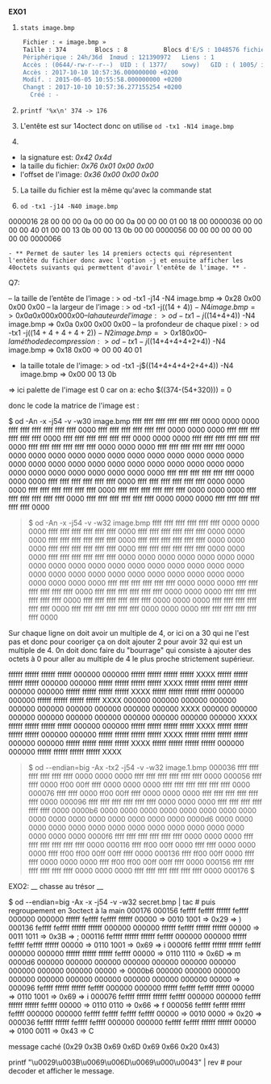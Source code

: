 **EXO1**

1. `stats image.bmp`
```bash
	Fichier : « image.bmp »
	Taille : 374       	Blocs : 8          Blocs d'E/S : 1048576 fichier
	Périphérique : 24h/36d	Inœud : 121390972   Liens : 1
	Accès : (0644/-rw-r--r--)  UID : ( 1377/    sowy)   GID : ( 1005/ infoetu)
	Accès : 2017-10-10 10:57:36.000000000 +0200
	Modif. : 2015-06-05 10:55:58.000000000 +0200
	Changt : 2017-10-10 10:57:36.277155254 +0200
	  Créé : -
```
2. `printf '%x\n' 374 -> 176`

3.  L'entête est sur 14octect donc on utilise `od -tx1 -N14 image.bmp`

4.
  - la signature est:     _0x42 0x4d_
  - la taille du fichier: _0x76 0x01 0x00 0x00_
  - l'offset de l'image:  _0x36 0x00 0x00 0x00_

5. La taille du fichier est la même qu'avec la commande stat

6. `od -tx1 -j14 -N40 image.bmp`

0000016 28 00 00 00 0a 00 00 00 0a 00 00 00 01 00 18 00
0000036 00 00 00 00 40 01 00 00 13 0b 00 00 13 0b 00 00
0000056 00 00 00 00 00 00 00 00
0000066


    - ** Permet de sauter les 14 premiers octects qui répresentent l'entête du fichier donc avec l'option -j et ensuite afficher les 40octets suivants qui permettent d'avoir l'entête de l'image. ** -

Q7:

 – la taille de l’entête de l’image : > od -tx1 -j14 -N4 image.bmp => 0x28 0x00 0x00 0x00
 – la largeur de l’image : > od -tx1 -j$((14+4)) -N4 image.bmp => 0x0a 0x00 0x00 0x00
 – la hauteur de l’image : > od -tx1 -j$((14+4+4)) -N4 image.bmp => 0x0a 0x00 0x00 0x00
 – la profondeur de chaque pixel : > od -tx1 -j$((14+4+4+4+2)) -N2 image.bmp => 0x18 0x00
 – la méthode de compression : > od -tx1 -j$((14+4+4+4+2+4)) -N4 image.bmp => 0x18 0x00
 => 00 00 40 01
 - la taille totale de l'image: > od -tx1 -j$((14+4+4+4+2+4+4)) -N4 image.bmp => 0x00 00 13 0b


=> ici palette de l'image est 0 car on a: echo $((374-(54+320))) = 0

donc le code la matrice de l'image est :

$ od -An -x -j54 -v -w30 image.bmp
 ffff ffff ffff ffff ffff ffff 0000 0000 0000 ffff ffff ffff ffff ffff ffff
 0000 ffff ffff ffff ffff ffff ffff 0000 0000 0000 ffff ffff ffff ffff ffff
 ffff 0000 ffff ffff ffff ffff ffff ffff 0000 0000 0000 ffff ffff ffff ffff
 ffff ffff 0000 ffff ffff ffff ffff ffff ffff 0000 0000 0000 ffff ffff ffff
 ffff ffff ffff 0000 0000 0000 0000 0000 0000 0000 0000 0000 0000 0000 0000
 0000 0000 0000 0000 0000 0000 0000 0000 0000 0000 0000 0000 0000 0000 0000
 0000 0000 0000 0000 0000 0000 ffff ffff ffff ffff ffff ffff 0000 0000 0000
 ffff ffff ffff ffff ffff ffff 0000 ffff ffff ffff ffff ffff ffff 0000 0000
 0000 ffff ffff ffff ffff ffff ffff 0000 ffff ffff ffff ffff ffff ffff 0000
 0000 0000 ffff ffff ffff ffff ffff ffff 0000 ffff ffff ffff ffff ffff ffff
 0000 0000 0000 ffff ffff ffff ffff ffff ffff 0000
	   


>$ od -An -x -j54 -v -w32 image.bmp
 ffff ffff ffff ffff ffff ffff 0000 0000 0000 ffff ffff ffff ffff ffff ffff 0000
 ffff ffff ffff ffff ffff ffff 0000 0000 0000 ffff ffff ffff ffff ffff ffff 0000
 ffff ffff ffff ffff ffff ffff 0000 0000 0000 ffff ffff ffff ffff ffff ffff 0000
 ffff ffff ffff ffff ffff ffff 0000 0000 0000 ffff ffff ffff ffff ffff ffff 0000
 0000 0000 0000 0000 0000 0000 0000 0000 0000 0000 0000 0000 0000 0000 0000 0000
 0000 0000 0000 0000 0000 0000 0000 0000 0000 0000 0000 0000 0000 0000 0000 0000
 ffff ffff ffff ffff ffff ffff 0000 0000 0000 ffff ffff ffff ffff ffff ffff 0000
 ffff ffff ffff ffff ffff ffff 0000 0000 0000 ffff ffff ffff ffff ffff ffff 0000
 ffff ffff ffff ffff ffff ffff 0000 0000 0000 ffff ffff ffff ffff ffff ffff 0000
 ffff ffff ffff ffff ffff ffff 0000 0000 0000 ffff ffff ffff ffff ffff ffff 0000

Sur chaque ligne on doit avoir un multiple de 4, or ici on a 30 qui ne l'est pas et donc pour cooriger ça on doit ajouter 2 pour avoir 32 qui est un multiple de 4. 0n doit donc faire du "bourrage" qui consiste à ajouter des octets à 0 pour aller au multiple de 4 le plus proche strictement supérieur.


 ffffff ffffff ffffff ffffff 000000 000000 ffffff ffffff ffffff ffffff XXXX
 ffffff ffffff ffffff ffffff 000000 000000 ffffff ffffff ffffff ffffff XXXX
 ffffff ffffff ffffff ffffff 000000 000000 ffffff ffffff ffffff ffffff XXXX
 ffffff ffffff ffffff ffffff 000000 000000 ffffff ffffff ffffff ffffff XXXX
 000000 000000 000000 000000 000000 000000 000000 000000 000000 000000 XXXX
 000000 000000 000000 000000 000000 000000 000000 000000 000000 000000 XXXX
 ffffff ffffff ffffff ffffff 000000 000000 ffffff ffffff ffffff ffffff XXXX
 ffffff ffffff ffffff ffffff 000000 000000 ffffff ffffff ffffff ffffff XXXX
 ffffff ffffff ffffff ffffff 000000 000000 ffffff ffffff ffffff ffffff XXXX
 ffffff ffffff ffffff ffffff 000000 000000 ffffff ffffff ffffff ffffff XXXX

>$ od --endian=big -Ax -tx2 -j54 -v -w32 image.1.bmp 
000036 ffff ffff ffff ffff ffff ffff 0000 0000 0000 ffff ffff ffff ffff ffff ffff 0000
000056 ffff ffff 0000 ff00 00ff ffff 0000 0000 0000 ffff ffff ffff ffff ffff ffff 0000
000076 ffff ffff 0000 ff00 00ff ffff 0000 0000 0000 ffff ffff ffff ffff ffff ffff 0000
000096 ffff ffff ffff ffff ffff ffff 0000 0000 0000 ffff ffff ffff ffff ffff ffff 0000
0000b6 0000 0000 0000 0000 0000 0000 0000 0000 0000 0000 0000 0000 0000 0000 0000 0000
0000d6 0000 0000 0000 0000 0000 0000 0000 0000 0000 0000 0000 0000 0000 0000 0000 0000
0000f6 ffff ffff ffff ffff ffff ffff 0000 0000 0000 ffff ffff ffff ffff ffff ffff 0000
000116 ffff ff00 00ff 0000 ffff ffff 0000 0000 0000 ffff ff00 ff00 00ff 00ff ffff 0000
000136 ffff ff00 00ff 0000 ffff ffff 0000 0000 0000 ffff ff00 ff00 00ff 00ff ffff 0000
000156 ffff ffff ffff ffff ffff ffff 0000 0000 0000 ffff ffff ffff ffff ffff ffff 0000
000176
>$


EXO2: __ chasse au trésor __

$ od --endian=big -Ax -x -j54 -v -w32 secret.bmp | tac # puis regroupement en 3octect à la main
000176
000156 feffff feffff ffffff feffff 000000 000000 ffffff feffff feffff ffffff 00000 => 0010 1001 => 0x29 => )
000136 feffff feffff ffffff ffffff 000000 000000 ffffff feffff ffffff ffffff 00000 => 0011 1011 => 0x3B => ;
000116 feffff ffffff ffffff feffff 000000 000000 ffffff feffff feffff ffffff 00000 => 0110 1001 => 0x69 => i
0000f6 feffff ffffff ffffff feffff 000000 000000 ffffff ffffff ffffff feffff 00000 => 0110 1110 => 0x6D => m
0000d6 000000 000000 000000 000000 000000 000000 000000 000000 000000 000000 00000 => 
0000b6 000000 000000 000000 000000 000000 000000 000000 000000 000000 000000 00000 => 
000096 feffff ffffff ffffff feffff 000000 000000 ffffff feffff feffff ffffff 00000 => 0110 1001 => 0x69 => i
000076 feffff ffffff ffffff feffff 000000 000000 feffff ffffff ffffff feffff 00000 => 0110 0110 => 0x66 => f
000056 feffff feffff ffffff feffff 000000 000000 feffff feffff feffff feffff 00000 => 0010 0000 => 0x20 =>  
000036 feffff ffffff feffff feffff 000000 000000 feffff feffff ffffff ffffff 00000 => 0100 0011 => 0x43 => C


message caché (0x29 0x3B 0x69 0x6D 0x69 0x66 0x20 0x43)

printf "\\u0029\\u003B\\u0069\\u006D\\u0069\\u000\\u0043" | rev # pour decoder et afficher le message.
